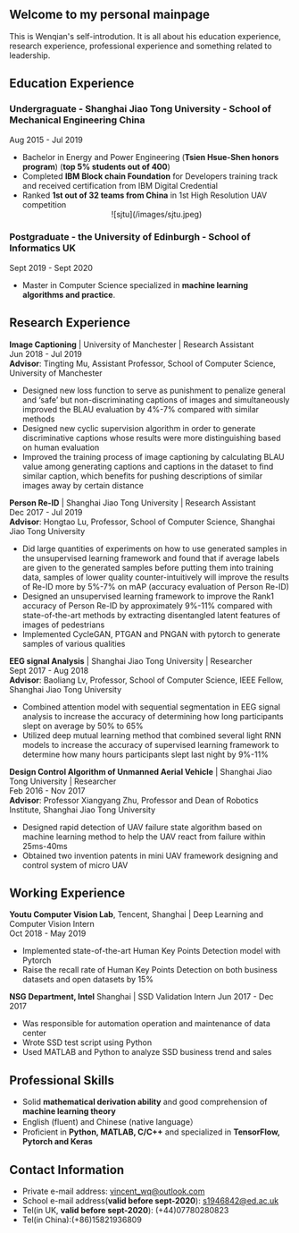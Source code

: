 ## Welcome to my personal mainpage 

This is Wenqian's self-introdution. It is all about his education experience, research experience, professional experience and something related to leadership. 

## Education Experience

### Undergraguate - Shanghai Jiao Tong University - School of Mechanical Engineering China   
Aug 2015 - Jul 2019
* Bachelor in Energy and Power Engineering (__Tsien Hsue-Shen honors program__) (__top 5% students out of 400__)
* Completed __IBM Block chain Foundation__ for Developers training track and received certification from IBM Digital Credential
* Ranked __1st out of 32 teams from China__ in 1st High Resolution UAV competition   
  <center>![sjtu](/images/sjtu.jpeg)

### Postgraduate - the University of Edinburgh - School of Informatics UK   
Sept 2019 - Sept 2020
* Master in Computer Science specialized in __machine learning algorithms and practice__.

## Research Experience
**Image Captioning** | University of Manchester | Research Assistant       
Jun 2018 - Jul 2019   
**Advisor**: Tingting Mu, Assistant Professor, School of Computer Science, University of Manchester
* Designed new loss function to serve as punishment to penalize general and ‘safe’ but non-discriminating captions of images and simultaneously improved the BLAU evaluation by 4%-7% compared with similar methods
* Designed new cyclic supervision algorithm in order to generate discriminative captions whose results were more distinguishing based on human evaluation
* Improved the training process of image captioning by calculating BLAU value among generating captions and captions in the dataset to find similar caption, which benefits for pushing descriptions of similar images away by certain distance


**Person Re-ID** | Shanghai Jiao Tong University | Research Assistant      
Dec 2017 - Jul 2019   
**Advisor**: Hongtao Lu, Professor, School of Computer Science, Shanghai Jiao Tong University
* Did large quantities of experiments on how to use generated samples in the unsupervised learning framework and found that if average labels are given to the generated samples before putting them into training data, samples of lower quality counter-intuitively will improve the results of Re-ID more by 5%-7% on mAP (accuracy evaluation of Person Re-ID)
* Designed an unsupervised learning framework to improve the Rank1 accuracy of Person Re-ID by approximately 9%-11% compared with state-of-the-art methods by extracting disentangled latent features of images of pedestrians
* Implemented CycleGAN, PTGAN and PNGAN with pytorch to generate samples of various qualities


**EEG signal Analysis** | Shanghai Jiao Tong University | Researcher   
Sept 2017 - Aug 2018  
**Advisor**: Baoliang Lv, Professor, School of Computer Science, IEEE Fellow, Shanghai Jiao Tong University
* Combined attention model with sequential segmentation in EEG signal analysis to increase the accuracy of determining how long participants slept on average by 50% to 65%
* Utilized deep mutual learning method that combined several light RNN models to increase the accuracy of supervised learning framework to determine how many hours participants slept last night by 9%-11%


**Design Control Algorithm of Unmanned Aerial Vehicle** | Shanghai Jiao Tong University | Researcher    
Feb 2016 - Nov 2017   
**Advisor**: Professor Xiangyang Zhu, Professor and Dean of Robotics Institute, Shanghai Jiao Tong University
* Designed rapid detection of UAV failure state algorithm based on machine learning method to help the UAV react from failure within 25ms-40ms
* Obtained two invention patents in mini UAV framework designing and control system of micro UAV

## Working Experience
**Youtu Computer Vision Lab**, Tencent, Shanghai | Deep Learning and Computer Vision Intern     
Oct 2018 - May 2019
* Implemented state-of-the-art Human Key Points Detection model with Pytorch
* Raise the recall rate of Human Key Points Detection on both business datasets and open datasets by 15%


**NSG Department, Intel** Shanghai | SSD Validation Intern
Jun 2017 - Dec 2017
* Was responsible for automation operation and maintenance of data center
* Wrote SSD test script using Python
* Used MATLAB and Python to analyze SSD business trend and sales

## Professional Skills
* Solid **mathematical derivation ability** and good comprehension of **machine learning theory**
* English (fluent) and Chinese (native language）
* Proficient in **Python, MATLAB, C/C++** and specialized in **TensorFlow, Pytorch and Keras**

## Contact Information
* Private e-mail address: vincent_wq@outlook.com
* School e-mail address(**valid before sept-2020**): s1946842@ed.ac.uk
* Tel(in UK, **valid before sept-2020**): (+44)07780280823
* Tel(in China):(+86)15821936809
